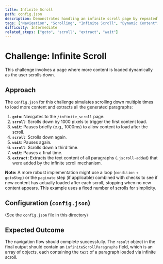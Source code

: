 ```yaml
---
title: Infinite Scroll
path: config.json
description: Demonstrates handling an infinite scroll page by repeatedly scrolling down and extracting the newly loaded content.
tags: ["Navigation", "Scrolling", "Infinite Scroll", "Dynamic Content", "Extraction", "Loop"]
difficulty: Intermediate
related_steps: ["goto", "scroll", "extract", "wait"]
---
```


# Challenge: Infinite Scroll

This challenge involves a page where more content is loaded dynamically as the user scrolls down.

## Approach

The `config.json` for this challenge simulates scrolling down multiple times to load more content and extracts all the generated paragraphs:

1.  **`goto`**: Navigates to the `/infinite_scroll` page.
2.  **`scroll`**: Scrolls down by 1000 pixels to trigger the first content load.
3.  **`wait`**: Pauses briefly (e.g., 1000ms) to allow content to load after the scroll.
4.  **`scroll`**: Scrolls down again.
5.  **`wait`**: Pauses again.
6.  **`scroll`**: Scrolls down a third time.
7.  **`wait`**: Pauses a final time.
8.  **`extract`**: Extracts the text content of all paragraphs (`.jscroll-added`) that were added by the infinite scroll mechanism.

**Note:** A more robust implementation might use a loop (`condition` + `gotoStep`) or the `paginate` step (if applicable) combined with checks to see if new content has actually loaded after each scroll, stopping when no new content appears. This example uses a fixed number of scrolls for simplicity.

## Configuration (`config.json`)

(See the `config.json` file in this directory)

## Expected Outcome

The navigation flow should complete successfully. The `result` object in the final output should contain an `infiniteScrollParagraphs` field, which is an array of objects, each containing the `text` of a paragraph loaded via infinite scroll.
